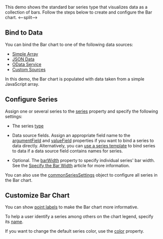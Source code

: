 This demo shows the standard bar series type that visualizes data as a collection of bars. Follow the steps below to create and configure the Bar chart.
<--split-->

## Bind to Data

You can bind the Bar chart to one of the following data sources: 

* [Simple Array](/Documentation/Guide/Data_Binding/Specify_a_Data_Source/Local_Array/)
* [JSON Data](/Documentation/Guide/Data_Binding/Specify_a_Data_Source/Read-Only_Data_in_JSON_Format/)
* [OData Service](/Documentation/Guide/Data_Binding/Specify_a_Data_Source/OData/)
* [Custom Sources](/Documentation/Guide/Data_Binding/Specify_a_Data_Source/Custom_Data_Sources/)

In this demo, the Bar chart is populated with data taken from a simple JavaScript array.

## Configure Series

Assign one or several series to the [series](/Documentation/ApiReference/UI_Components/dxChart/Configuration/series/) property and specify the following settings:

- The series [type](/Documentation/ApiReference/UI_Components/dxChart/Configuration/series/#type)

- Data source fields. Assign an appropriate field name to the [argumentField](/Documentation/ApiReference/UI_Components/dxChart/Configuration/series/#argumentField) and [valueField](/Documentation/ApiReference/UI_Components/dxChart/Configuration/series/#valueField) properties if you want to bind a series to data directly.  Alternatively, you can [use a series template](/Documentation/Guide/UI_Components/Chart/Data_Binding/Bind_Series_to_Data/#Using_a_Series_Template) to bind series to data if a data source field contains names for series. 

- Optional. The [barWidth](/Documentation/ApiReference/UI_Components/dxChart/Configuration/series/#barWidth) property to specify individual series' bar width. See the [Specify the Bar Width](/Documentation/Guide/UI_Components/Chart/Series_Types/Bar_Series/#Specify_the_Bar_Width) article for more information.

You can also use the [commonSeriesSettings](Documentation/ApiReference/UI_Components/dxChart/Configuration/commonSeriesSettings/) object to configure all series in the Bar chart.

## Customize Bar Chart

You can show [point labels](/Documentation/Guide/UI_Components/Chart/Point_Labels/Overview/) to make the Bar chart more informative. 

To help a user identify a series among others on the chart legend, specify its [name](/Documentation/ApiReference/UI_Components/dxChart/Configuration/series/#name).

If you want to change the default series color, use the [color](/Documentation/ApiReference/UI_Components/dxChart/Configuration/series/#color) property. 
